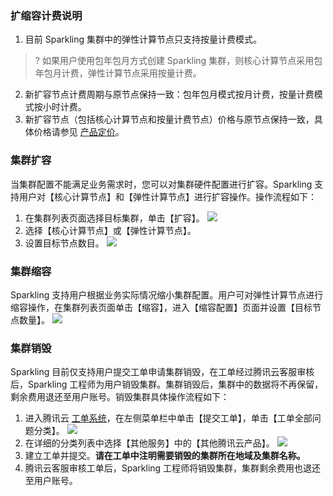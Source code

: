 ### 扩缩容计费说明

1. 目前 Sparkling 集群中的弹性计算节点只支持按量计费模式。
>? 如果用户使用包年包月方式创建 Sparkling 集群，则核心计算节点采用包年包月计费，弹性计算节点采用按量计费。

2. 新扩容节点计费周期与原节点保持一致：包年包月模式按月计费，按量计费模式按小时计费。
3. 新扩容节点（包括核心计算节点和按量计费节点）价格与原节点保持一致，具体价格请参见 [产品定价](https://cloud.tencent.com/document/product/1002/37964)。

### 集群扩容
当集群配置不能满足业务需求时，您可以对集群硬件配置进行扩容。Sparkling 支持用户对【核心计算节点】和【弹性计算节点】进行扩容操作。操作流程如下：
1. 在集群列表页面选择目标集群，单击【扩容】。
![](https://main.qcloudimg.com/raw/11ac66af460cb4de261a9261d032ba7c.jpg)
2. 选择【核心计算节点】或【弹性计算节点】。
3. 设置目标节点数目。
![](https://main.qcloudimg.com/raw/b7d252b8687f732ed0cc3182f5ba97b3.png)

### 集群缩容
Sparkling 支持用户根据业务实际情况缩小集群配置。用户可对弹性计算节点进行缩容操作，在集群列表页面单击【缩容】，进入【缩容配置】页面并设置【目标节点数量】。
![](https://main.qcloudimg.com/raw/fe04fb1708ff295e7692b85a07c06e12.png)

### 集群销毁

Sparkling 目前仅支持用户提交工单申请集群销毁，在工单经过腾讯云客服审核后，Sparkling 工程师为用户销毁集群。集群销毁后，集群中的数据将不再保留，剩余费用退还至用户账号。销毁集群具体操作流程如下：
1. 进入腾讯云 [工单系统](https://console.cloud.tencent.com/workorder)，在左侧菜单栏中单击【提交工单】，单击【工单全部问题分类】。
![](https://main.qcloudimg.com/raw/d5f300f19a41858ab025719cc7e22415.png)
2. 在详细的分类列表中选择【其他服务】中的【其他腾讯云产品】。
  ![](https://main.qcloudimg.com/raw/f9a87b5d54c2eb53afe6884a40c9424d.png)
3. 建立工单并提交。**请在工单中注明需要销毁的集群所在地域及集群名称。**
4. 腾讯云客服审核工单后，Sparkling 工程师将销毁集群，集群剩余费用也退还至用户账号。
